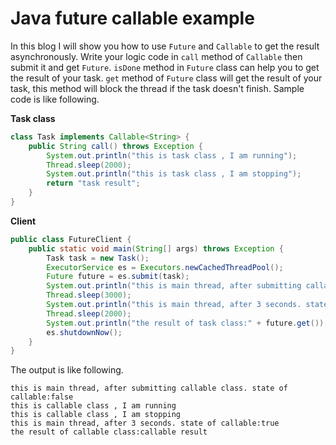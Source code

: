 # Java future callable example
In this blog I will show you how to use `Future` and `Callable` to get the result asynchronously. Write your logic
code in `call` method of `Callable` then submit it and get `Future`. `isDone` method in `Future` class can help you to 
get the result of your task. `get` method of `Future` class will get the result of your task, this method will block the thread
if the task doesn't finish. Sample code is like following.

**Task class**
```java
class Task implements Callable<String> {
    public String call() throws Exception {
        System.out.println("this is task class , I am running");
        Thread.sleep(2000);
        System.out.println("this is task class , I am stopping");
        return "task result";
    }
}
```

**Client**
```java
public class FutureClient {
    public static void main(String[] args) throws Exception {
        Task task = new Task();
        ExecutorService es = Executors.newCachedThreadPool();
        Future future = es.submit(task);
        System.out.println("this is main thread, after submitting callable class. state of task:" + future.isDone());
        Thread.sleep(3000);
        System.out.println("this is main thread, after 3 seconds. state of task:" + future.isDone());
        Thread.sleep(2000);
        System.out.println("the result of task class:" + future.get());
        es.shutdownNow();
    }
}
```

The output is like following.
```
this is main thread, after submitting callable class. state of callable:false
this is callable class , I am running
this is callable class , I am stopping
this is main thread, after 3 seconds. state of callable:true
the result of callable class:callable result
```